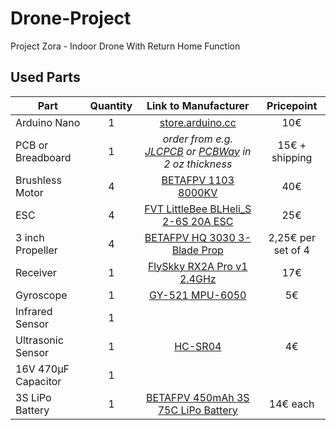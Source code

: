# Drone-Project
Project Zora - Indoor Drone With Return Home Function


## Used Parts

| Part | Quantity | Link to Manufacturer | Pricepoint |
| ---- |:--------:|:--------------------:|:----------:|
| Arduino Nano | 1 | [store.arduino.cc](https://store.arduino.cc/collections/most-popular/products/arduino-nano "Arduino Nano") | 10€ |
| PCB or Breadboard | 1 | *order from e.g.* [*JLCPCB*](https://jlcpcb.com/) *or* [*PCBWay*](https://www.pcbway.com/) *in 2 oz thickness* | 15€ + shipping |
| Brushless Motor | 4 | [BETAFPV 1103 8000KV](https://betafpv.com/products/1103-brushless-motors?variant=14735142682668 "BETAFPV 1103 8000KV") | 40€ |
| ESC             | 4 | [FVT LittleBee BLHeli_S 2-6S 20A ESC](https://de.aliexpress.com/item/32979616081.html?gatewayAdapt=glo2deu&spm=a2g0o.order_list.0.0.21ef5c5fJXpupL "4x ESC") | 25€ |
| 3 inch Propeller | 4 | [BETAFPV HQ 3030 3-Blade Prop](https://betafpv.com/products/hq-3030-2-blade-propellers-1-5-shaft-16-pcs?variant=29701772673068 "Propeller Set of 16") | 2,25€ per set of 4 |
| Receiver | 1 | [FlySkky RX2A Pro v1 2.4GHz](https://micro-squad.com/en/product/flysky-rx2a-pro-v1-2-4ghz-micro-empfaenger/ "Micro Receiver") | 17€ |
| Gyroscope | 1 | [GY-521 MPU-6050](https://www.amazon.de/gp/product/B07TKLYBD6/ref=ppx_yo_dt_b_asin_title_o01_s00?ie=UTF8&th=1 "3-Axis Gyroscope") | 5€ |
| Infrared Sensor | 1 | | |
| Ultrasonic Sensor | 1 | [HC-SR04](https://www.amazon.de/-/en/dp/B07TKVPPHF/ref=twister_B07ZRQQ46L?_encoding=UTF8&psc=1 "Ultrasonic Sensor Module") | 4€ |
| 16V 470µF Capacitor | 1 | | |
| 3S LiPo Battery | 1 | [BETAFPV 450mAh 3S 75C LiPo Battery](https://betafpv.com/collections/batt-3s/products/450mah-3s-75c-lipo-battery-2pcs "LiPo Battery") | 14€ each |
